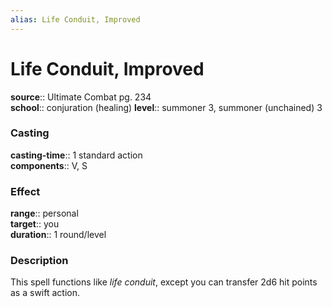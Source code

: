 ```yaml
---
alias: Life Conduit, Improved
---
```


# Life Conduit, Improved 

**source**:: Ultimate Combat pg. 234  
**school**:: conjuration (healing)
**level**:: summoner 3, summoner (unchained) 3

### Casting 

**casting-time**:: 1 standard action  
**components**:: V, S

### Effect 

**range**:: personal  
**target**:: you  
**duration**:: 1 round/level

### Description 

This spell functions like *life conduit*, except you can transfer 2d6 hit points as a swift action.
